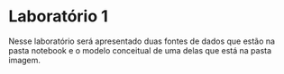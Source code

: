 # Laboratório 1
Nesse laboratório será apresentado duas fontes de dados que estão na pasta notebook e o  modelo conceitual de uma delas que está na pasta imagem.
